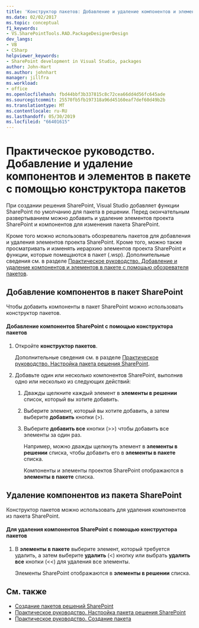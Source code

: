```yaml
---
title: 'Конструктор пакетов: Добавление и удаление компонентов и элементов в пакет'
ms.date: 02/02/2017
ms.topic: conceptual
f1_keywords:
- VS.SharePointTools.RAD.PackageDesignerDesign
dev_langs:
- VB
- CSharp
helpviewer_keywords:
- SharePoint development in Visual Studio, packages
author: John-Hart
ms.author: johnhart
manager: jillfra
ms.workload:
- office
ms.openlocfilehash: fbd44bbf3b337815c8c72cea66dd4d56fc645ade
ms.sourcegitcommit: 25570fb5fb197318a96d45160eaf7def60d49b2b
ms.translationtype: MT
ms.contentlocale: ru-RU
ms.lasthandoff: 05/30/2019
ms.locfileid: "66401615"
---
```

# <a name="how-to-add-and-remove-features-and-items-to-a-package-by-using-the-package-designer"></a>Практическое руководство. Добавление и удаление компонентов и элементов в пакете с помощью конструктора пакетов
  При создании решения SharePoint, Visual Studio добавляет функции SharePoint по умолчанию для пакета в решении. Перед окончательным развертыванием можно добавить и удаление элементов проекта SharePoint и компонентов для изменения пакета SharePoint.

 Кроме того можно использовать обозреватель пакетов для добавления и удаления элементов проекта SharePoint. Кроме того, можно также просматривать и изменять иерархию элементов проекта SharePoint и функции, которые помещаются в пакет (.wsp). Дополнительные сведения см. в разделе [Практическое руководство. Добавление и удаление компонентов и элементов в пакете с помощью обозревателя пакетов](../sharepoint/how-to-add-and-remove-features-and-items-to-a-package-by-using-the-packaging-explorer.md).

## <a name="add-features-to-a-sharepoint-package"></a>Добавление компонентов в пакет SharePoint
 Чтобы добавить компоненты в пакет SharePoint можно использовать конструктор пакетов.

#### <a name="to-add-sharepoint-features-with-the-package-designer"></a>Добавление компонентов SharePoint с помощью конструктора пакетов

1. Откройте **конструктор пакетов**.

    Дополнительные сведения см. в разделе [Практическое руководство. Настройка пакета решения SharePoint](../sharepoint/how-to-customize-a-sharepoint-solution-package.md).

2. Добавьте один или несколько компонентов SharePoint, выполнив одно или несколько из следующих действий:

   1. Дважды щелкните каждый элемент в **элементы в решении** список, который вы хотите добавить.

   2. Выберите элемент, который вы хотите добавить, а затем выберите **добавить** кнопки (>).

   3. Выберите **добавить все** кнопки (>>) чтобы добавить все элементы за один раз.

      Например, можно дважды щелкнуть элемент в **элементы в решении** списка, чтобы добавить его в **элементы в пакете** списка.

      Компоненты и элементы проектов SharePoint отображаются в **элементы в пакете** списка.

## <a name="remove-features-from-a-sharepoint-package"></a>Удаление компонентов из пакета SharePoint
 Конструктор пакетов можно использовать для удаления компонентов из пакета SharePoint.

#### <a name="to-remove-sharepoint-features-with-the-package-designer"></a>Для удаления компонентов SharePoint с помощью конструктора пакетов

1. В **элементы в пакете** выберите элемент, который требуется удалить, а затем выберите **удалить** (<) кнопку или выбрать **удалить все** кнопки (<<) для удаления все элементы.

     Элементы SharePoint отображаются в **элементы в решении** списка.

## <a name="see-also"></a>См. также
- [Создание пакетов решений SharePoint](../sharepoint/creating-sharepoint-solution-packages.md)
- [Практическое руководство. Настройка пакета решения SharePoint](../sharepoint/how-to-customize-a-sharepoint-solution-package.md)
- [Практическое руководство. Создание пакета](https://msdn.microsoft.com/b24be45c-e91d-49bb-afb0-7b265404214b)
